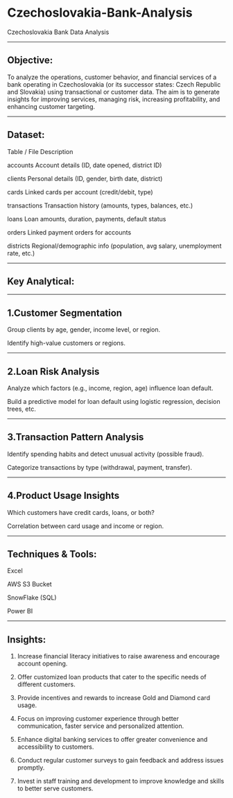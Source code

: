 # Czechoslovakia-Bank-Analysis
Czechoslovakia Bank Data Analysis

-----------
Objective:
-----------

To analyze the operations, customer behavior, and financial services of a bank operating in Czechoslovakia (or its successor states: Czech Republic and Slovakia) 
using transactional or customer data. The aim is to generate insights for improving services, managing risk, increasing profitability, and enhancing customer targeting.

------------
Dataset:
-----------

Table / File	               Description

accounts	                  Account details (ID, date opened, district ID)

clients	                    Personal details (ID, gender, birth date, district)

cards	                      Linked cards per account (credit/debit, type)

transactions	              Transaction history (amounts, types, balances, etc.)

loans	                      Loan amounts, duration, payments, default status

orders	                    Linked payment orders for accounts

districts	                  Regional/demographic info (population, avg salary, unemployment rate, etc.)

-----------------
Key Analytical: 
----------------

-------------------------
1.Customer Segmentation
-------------------------
Group clients by age, gender, income level, or region.

Identify high-value customers or regions.

----------------------
2.Loan Risk Analysis
----------------------

Analyze which factors (e.g., income, region, age) influence loan default.

Build a predictive model for loan default using logistic regression, decision trees, etc.

-------------------------------
3.Transaction Pattern Analysis
-------------------------------

Identify spending habits and detect unusual activity (possible fraud).

Categorize transactions by type (withdrawal, payment, transfer).

-------------------------
4.Product Usage Insights
-------------------------

Which customers have credit cards, loans, or both?

Correlation between card usage and income or region.

----------------------------
Techniques & Tools:
----------------------------

Excel

AWS S3 Bucket

SnowFlake (SQL)

Power BI

-----------
Insights:
-----------

1. Increase financial literacy initiatives to raise awareness and encourage account opening.

2.	Offer customized loan products that cater to the specific needs of different customers.

3.	Provide incentives and rewards to increase Gold and Diamond card usage.

4.	Focus on improving customer experience through better communication, faster service and personalized attention.

5.	 Enhance digital banking services to offer greater convenience and accessibility to customers.

6.	Conduct regular customer surveys to gain feedback and address issues promptly.

7.	Invest in staff training and development to improve knowledge and skills to better serve customers.
